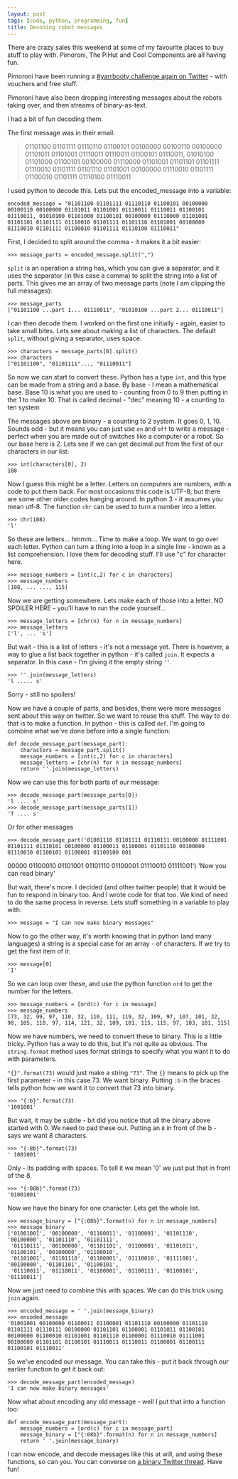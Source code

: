 ```yaml
---
layout: post
tags: [code, python, programming, fun]
title: Decoding robot messages
---
```

There are crazy sales this weekend at some of my favourite places to buy stuff to play with. Pimoroni, The PiHut and Cool Components are all having fun.

Pimoroni have been running a [#yarrbooty challenge again on Twitter](https://twitter.com/search?q=%23yarrbooty&src=typd) - with vouchers and free stuff.

Pimoroni have also been dropping interesting messages about the robots taking over, and then streams of binary-as-text.

I had a bit of fun decoding them.

The first message was in their email:

> 01101100 01101111 01110110 01100101 00100000 00100110 00100000 01101011 01101001 01110011 01110011 01100101 01110011,
> 01010100 01101000 01100101 00100000 01110000 01101001 01101101 01101111 01110010 01101111 01101110 01101001 00100000 01110010 01101111 01100010 01101111 01110100 01110011

I used python to decode this. Lets put the encoded_message into a variable:

    encoded_message = "01101100 01101111 01110110 01100101 00100000 00100110 00100000 01101011 01101001 01110011 01110011 01100101 01110011, 01010100 01101000 01100101 00100000 01110000 01101001 01101101 01101111 01110010 01101111 01101110 01101001 00100000 01110010 01101111 01100010 01101111 01110100 01110011"

First, I decided to split around the comma - it makes it a bit easier:

    >>> message_parts = encoded_message.split(",")

```split``` is an operation a string has, which you can give a separator, and it uses the separator (in this case a comma) to split the string into a list of parts.
This gives me an array of two message parts  (note I am clipping the full messages):

    >>> message_parts
    ["01101100 ...part 1... 01110011", "01010100 ...part 2... 01110011"]

I can then decode them. I worked on the first one initially - again, easier to take small bites. Lets see about making a list of characters. The default ```split```, without giving a separator, uses space.

    >>> characters = message_parts[0].split()
    >>> characters
    ["01101100", "01101111"..., "01110011"]

So now we can start to convert these. Python has a type ```int```, and this type can be made from a string and a base. By base - I mean a mathematical base. Base 10 is what you are used to - counting from 0 to 9 then putting in the 1 to make 10. That is called decimal - "dec" meaning 10 - a counting to ten system

The messages above are binary - a counting to 2 system. It goes 0, 1, 10. Sounds odd - but it means you can just use ```on``` and ```off``` to write a message - perfect when you are made out of switches like a computer or a robot. So our base here is 2. Lets see if we can get decimal out from the first of our characters in our list:

    >>> int(characters[0], 2)
    108

Now I guess this might be a letter. Letters on computers are numbers, with a code to put them back. For most occasions this code is UTF-8, but there are some other older codes hanging around. In python 3 - it assumes you mean utf-8. The function ```chr``` can be used to turn a number into a letter.

    >>> chr(108)
    'l'

So these are letters... hmmm... Time to make a loop. We want to go over each letter. Python can turn a thing into a loop in a single line - known as a list comprehension. I love them for decoding stuff. I'll use "c" for character here.

    >>> message_numbers = [int(c,2) for c in characters]
    >>> message_numbers
    [108, ... ..., 115]

Now we are getting somewhere. Lets make each of those into a letter. NO SPOILER HERE - you'll have to run the code yourself...

    >>> message_letters = [chr(n) for n in message_numbers]
    >>> message_letters
    ['l', ... 's']

But wait - this is a list of letters - it's not a message yet. There is however, a way to glue a list back together in python - it's called ```join```. It expects a separator. In this case - I'm giving it the empty string ```''```.

    >>> ''.join(message_letters)
    'l ..... s'

Sorry - still no spoilers!

Now we have a couple of parts, and besides, there were more messages sent about this way on twitter. So we want to reuse this stuff. The way to do that is to make a function. In python - this is called   ```def```. I'm going to combine what we've done before into a single function:

    def decode_message_part(message_part):
        characters = message_part.split()
        message_numbers = [int(c,2) for c in characters]
        message_letters = [chr(n) for n in message_numbers]
        return ''.join(message_letters)

Now we can use this for both parts of our message:

    >>> decode_message_part(message_parts[0])
    'l .... s'
    >>> decode_message_part(message_parts[1])
    'T .... s'

Or for other messages

    >>> decode_message_part('01001110 01101111 01110111 00100000 01111001 01101111 01110101 00100000 01100011 01100001 01101110 00100000 01110010 01100101 01100001 01100100 001
00000 01100010 01101001 01101110 01100001 01110010 01111001')
    'Now you can read binary'

But wait, there's more. I decided (and other twitter people) that it would be fun to respond in binary too. And I wrote code for that too. We kind of need to do the same process in reverse. Lets stuff something in a variable to play with:

    >>> message = "I can now make binary messages"

Now to go the other way, it's worth knowing that in python (and many languages) a string is a special case for an array - of characters. If we try to get the first item of it:

    >>> message[0]
    'I'

So we can loop over these, and use the python function ```ord``` to get the number for the letters.

    >>> message_numbers = [ord(c) for c in message]
    >>> message_numbers
    [73, 32, 99, 97, 110, 32, 110, 111, 119, 32, 109, 97, 107, 101, 32, 98, 105, 110, 97, 114, 121, 32, 109, 101, 115, 115, 97, 103, 101, 115]

Now we have numbers, we need to convert these to binary. This is a little tricky. Python has a way to do this, but it's not quite as obvious. The ```string.format``` method uses format striings to specify what you want it to do with parameters. 

```"{}".format(73)``` would just make a string ```"73"```. The ```{}``` means to pick up the first parameter - in this case 73.  We want binary. Putting ```:b``` in the braces tells python how we want it to convert that 73 into binary.

    >>> "{:b}".format(73)
    '1001001'

But wait, it may be subtle - bit did you notice that all the binary above started with 0. We need to pad these out. Putting an `8` in front of the b - says we want 8 characters.

    >>> "{:8b}".format(73)
    ' 1001001'

Only - its padding with spaces. To tell it we mean '0' we just put that in front of the 8.

    >>> "{:08b}".format(73)
    '01001001'

Now we have the binary for one character. Lets get the whole list.

    >>> message_binary = ["{:08b}".format(n) for n in message_numbers]
    >>> message_binary
    ['01001001', '00100000', '01100011', '01100001', '01101110', '00100000', '01101110', '01101111',
     '01110111', '00100000', '01101101', '01100001', '01101011', '01100101', '00100000', '01100010',
     '01101001', '01101110', '01100001', '01110010', '01111001', '00100000', '01101101', '01100101',
     '01110011', '01110011', '01100001', '01100111', '01100101', '01110011']

Now we just need to combine this with spaces. We can do this trick using ```join``` again.

    >>> encoded_message = ' '.join(message_binary)
    >>> encoded_message
    '01001001 00100000 01100011 01100001 01101110 00100000 01101110 01101111 01110111 00100000 01101101 01100001 01101011 01100101 00100000 01100010 01101001 01101110 01100001 01110010 01111001 00100000 01101101 01100101 01110011 01110011 01100001 01100111 01100101 01110011'

So we've encoded our message. You can take this - put it back through our earlier function to get it back out:

    >>> decode_message_part(encoded_message)
    'I can now make binary messages'

Now what about encoding any old message - well I put that into a function too:

    def encode_message_part(message_part):
        message_numbers = [ord(c) for c in message_part]
        message_binary = ["{:08b}".format(n) for n in message_numbers]
        return ' '.join(message_binary)

I can now encode, and decode messages like this at will, and using these functions, so can you.
You can converse on [a binary Twitter thread](https://twitter.com/pimoroni/status/933982270230319104). Have fun!
